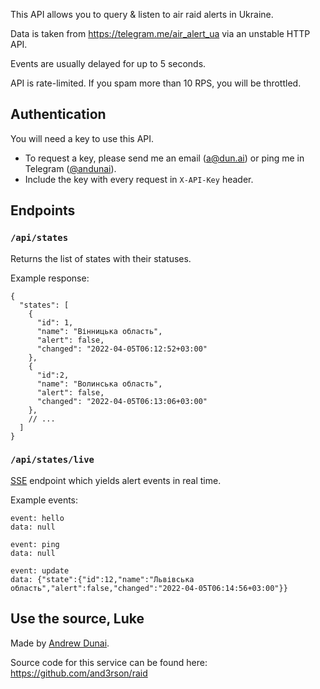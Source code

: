 This API allows you to query & listen to air raid alerts in Ukraine.

Data is taken from <https://telegram.me/air_alert_ua> via an unstable HTTP API.

Events are usually delayed for up to 5 seconds.

API is rate-limited. If you spam more than 10 RPS, you will be throttled.

## Authentication

You will need a key to use this API.

  - To request a key, please send me an email (<a@dun.ai>) or ping me in Telegram ([\@andunai](https://t.me/andunai)).
  - Include the key with every request in `X-API-Key` header.

## Endpoints

### `/api/states`

Returns the list of states with their statuses.

Example response:

```
{
  "states": [
	{
	  "id": 1,
	  "name": "Вінницька область",
	  "alert": false,
	  "changed": "2022-04-05T06:12:52+03:00"
	},
	{
	  "id":2,
	  "name": "Волинська область",
	  "alert": false,
	  "changed": "2022-04-05T06:13:06+03:00"
	},
	// ...
  ]
}
```

### `/api/states/live`

[SSE](https://developer.mozilla.org/en-US/docs/Web/API/Server-sent_events/Using_server-sent_events) endpoint which yields alert events in real time.

Example events:

```
event: hello
data: null

event: ping
data: null

event: update
data: {"state":{"id":12,"name":"Львівська область","alert":false,"changed":"2022-04-05T06:14:56+03:00"}}
```

## Use the source, Luke

Made by [Andrew Dunai](https://github.com/and3rson).

Source code for this service can be found here: <https://github.com/and3rson/raid>
